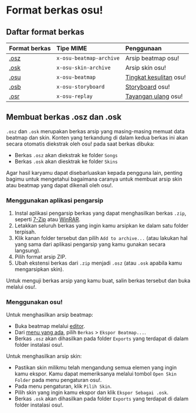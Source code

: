 # Format berkas osu!

## Daftar format berkas

| Format berkas | Tipe MIME | Penggunaan |
| :-- | :-- | :-- |
| [.osz](/wiki/Client/File_formats/Osz_(file_format)) | `x-osu-beatmap-archive` | Arsip beatmap osu! |
| [.osk](/wiki/Client/File_formats/Osk_(file_format)) | `x-osu-skin-archive` | Arsip skin osu! |
| [.osu](/wiki/Client/File_formats/Osu_(file_format)) | `x-osu-beatmap` | [Tingkat kesulitan](/wiki/Beatmap/Difficulty) osu! |
| [.osb](/wiki/Client/File_formats/Osb_(file_format)) | `x-osu-storyboard` | [Storyboard](/wiki/Storyboard/Scripting) osu! |
| [.osr](/wiki/Client/File_formats/Osr_(file_format)) | `x-osu-replay` | [Tayangan ulang](/wiki/Gameplay/Replay) osu! |

## Membuat berkas .osz dan .osk

`.osz` dan `.osk` merupakan berkas arsip yang masing-masing memuat data beatmap dan skin. Konten yang terkandung di dalam kedua berkas ini akan secara otomatis diekstrak oleh osu! pada saat berkas dibuka:

- Berkas `.osz` akan diekstrak ke folder `Songs`
- Berkas `.osk` akan diesktrak ke folder `Skins`

Agar hasil karyamu dapat disebarluaskan kepada pengguna lain, penting bagimu untuk mengetahui bagaimana caranya untuk membuat arsip skin atau beatmap yang dapat dikenali oleh osu!.

### Menggunakan aplikasi pengarsip

1. Instal aplikasi pengarsip berkas yang dapat menghasilkan berkas `.zip`, seperti [7-Zip](https://www.7-zip.org/) atau [WinRAR](https://www.rarlab.com/).
2. Letakkan seluruh berkas yang ingin kamu arsipkan ke dalam satu folder terpisah.
3. Klik kanan folder tersebut dan pilih `Add to archive...` (atau lakukan hal yang sama dari aplikasi pengarsip yang kamu gunakan secara langsung).
4. Pilih format arsip ZIP.
5. Ubah ekstensi berkas dari `.zip` menjadi `.osz` (atau `.osk` apabila kamu mengarsipkan skin).

Untuk menguji berkas arsip yang kamu buat, salin berkas tersebut dan buka melalui osu!.

### Menggunakan osu!

Untuk menghasilkan arsip beatmap:

- Buka beatmap melalui [editor](/wiki/Client/Beatmap_editor).
- Dari [menu yang ada](/wiki/Client/Beatmap_editor/Menu), pilih `Berkas` > `Ekspor Beatmap...`.
- Berkas `.osz` akan dihasilkan pada folder `Exports` yang terdapat di dalam folder instalasi osu!.

Untuk menghasilkan arsip skin:

- Pastikan skin milikmu telah mengandung semua elemen yang ingin kamu ekspor. Kamu dapat memeriksanya melalui tombol `Open Skin Folder` pada menu pengaturan osu!.
- Pada menu pengaturan, klik `Pilih Skin`.
- Pilih skin yang ingin kamu ekspor dan klik `Ekspor Sebagai .osk`.
- Berkas `.osk` akan dihasilkan pada folder `Exports` yang terdapat di dalam folder instalasi osu!.

